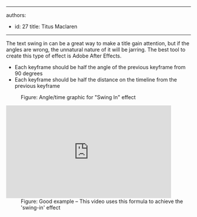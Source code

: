 

---
authors:
  - id: 27
    title: Titus Maclaren
---




<span class='intro'> <p>The text swing in can be a great way to make a title gain attention, but if the angles are wrong, the unnatural nature of it will be jarring. The best tool to create this type of effect is Adobe After Effects.</p><ul><li>Each keyframe should be half the angle of the previous keyframe from 90 degrees</li><li>Each keyframe should be half the distance on the timeline from the previous keyframe</li></ul> </span>

<dl class="image"><dt> 
      <img src="/DesignandPresentation/RulesToBetterVideoRecording/PublishingImages/swing-in-effect.jpg" alt="" /> 
   </dt><dd>Figure&#58; Angle/time graphic for &quot;Swing In&quot; effect</dd></dl><dl class="goodImage"><dt> 
      <iframe width="450" height="253" src="http&#58;//www.youtube.com/embed/0ugMkda9IBw" frameborder="0"></iframe> </dt><dd>Figure&#58; Good example – This video uses this formula to achieve the 'swing-in' effect</dd></dl>


